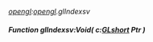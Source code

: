 _[opengl](../../modules/opengl/opengl-module.md):[opengl](../../modules/opengl/opengl-module.md).glIndexsv_
##### Function glIndexsv:Void( c:[GLshort](../../modules/opengl/opengl-glshort.md) Ptr )
